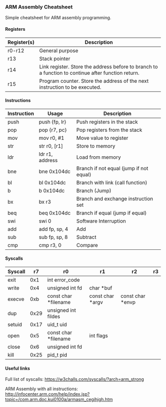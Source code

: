 ### ARM Assembly Cheatsheet

Simple cheatsheet for ARM assembly programming.



#### Registers

| Register(s) | Description                              |
| ----------- | ---------------------------------------- |
| r0-r12      | General purpose                          |
| r13         | Stack pointer                            |
| r14         | Link register. Store the address before to branch to a function to continue after function return. |
| r15         | Program counter. Store the address of the next instruction to be executed. |



#### Instructions

| Instruction | Usage           | Description                             |
| ----------- | --------------- | --------------------------------------- |
| push        | push {fp, lr}   | Push registers in the stack             |
| pop         | pop {r7, pc}    | Pop registers from the stack            |
| mov         | mov r0, #1      | Move value to register                  |
| str         | str r0, [r1]    | Store to memory                         |
| ldr         | ldr r1, address | Load from memory                        |
| bne         | bne 0x104dc     | Branch if not equal (jump if not equal) |
| bl          | bl 0x104dc      | Branch with link (call function)        |
| b           | b 0x104dc       | Branch (Jump)                           |
| bx	      | bx r3           | Branch and exchange instruction set     |
| beq         | beq 0x104dc     | Branch if equal (jump if equal)         |
| swi         | swi 0           | Software Interruption                   |
| add         | add fp, sp, 4   | Add                                     |
| sub         | sub fp, sp, 8   | Subtract                                |
| cmp         | cmp r3, 0       | Compare                                 |



#### Syscalls

| Syscall | r7   | r0                   | r1               | r2               | r3   |
| ------- | ---- | -------------------- | ---------------- | ---------------- | ---- |
| exit    | 0x1  | int error_code       |                  |                  |      |
| write   | 0x4  | unsigned int fd      | char *buf        |                  |      |
| execve  | 0xb  | const char *filename | const char *argv | const char *envp |      |
| dup     | 0x29 | unsigned int fildes  |                  |                  |      |
| setuid  | 0x17 | uid_t uid            |                  |                  |      |
| open    | 0x5  | const char *filename | int flags        |                  |      |
| close   | 0x6  | unsigned int fd      |                  |                  |      |
| kill    | 0x25 | pid_t pid            |                  |                  |      |



#### Useful links

Full list of syscalls: https://w3challs.com/syscalls/?arch=arm_strong

ARM Assembly with all instructions: http://infocenter.arm.com/help/index.jsp?topic=/com.arm.doc.kui0100a/armasm_cegihjgh.htm
